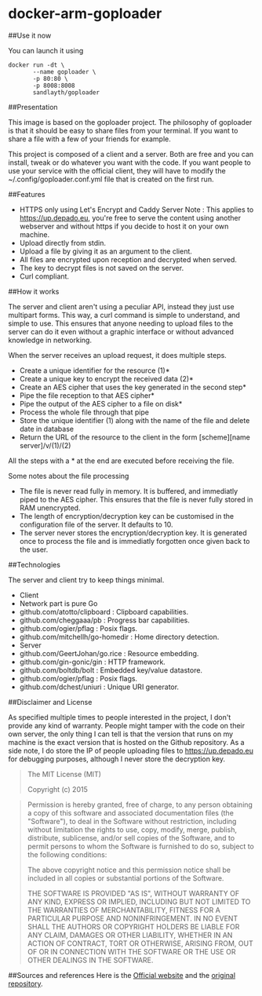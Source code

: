 docker-arm-goploader
====================

##Use it now

You can launch it using
```
docker run -dt \
	   --name goploader \
	   -p 80:80 \
	   -p 8008:8008 
	   sandlayth/goploader
```

##Presentation

This image is based on the goploader project. The philosophy of goploader is that it should be easy to share files from your terminal. If you want to share a file with a few of your friends for example.

This project is composed of a client and a server. Both are free and you can install, tweak or do whatever you want with the code. If you want people to use your service with the official client, they will have to modify the ~/.config/goploader.conf.yml file that is created on the first run.

 

##Features

* HTTPS only using Let's Encrypt and Caddy Server Note : This applies to https://up.depado.eu, you're free to serve the content using another webserver and without https if you decide to host it on your own machine.
* Upload directly from stdin.
* Upload a file by giving it as an argument to the client.
* All files are encrypted upon reception and decrypted when served.
* The key to decrypt files is not saved on the server.
* Curl compliant.

##How it works

The server and client aren't using a peculiar API, instead they just use multipart forms. This way, a curl command is simple to understand, and simple to use. This ensures that anyone needing to upload files to the server can do it even without a graphic interface or without advanced knowledge in networking.

When the server receives an upload request, it does multiple steps.

* Create a unique identifier for the resource (1)*
* Create a unique key to encrypt the received data (2)*
* Create an AES cipher that uses the key generated in the second step*
* Pipe the file reception to that AES cipher*
* Pipe the output of the AES cipher to a file on disk*
* Process the whole file through that pipe
* Store the unique identifier (1) along with the name of the file and delete date in database
* Return the URL of the resource to the client in the form [scheme][name server]/v/(1)/(2)

All the steps with a * at the end are executed before receiving the file.

Some notes about the file processing

* The file is never read fully in memory. It is buffered, and immediatly piped to the AES cipher. This ensures that the file is never fully stored in RAM unencrypted.
* The length of encryption/decryption key can be customised in the configuration file of the server. It defaults to 10.
* The server never stores the encryption/decryption key. It is generated once to process the file and is immediatly forgotten once given back to the user.

 

##Technologies

The server and client try to keep things minimal.

* Client
 * Network part is pure Go
 * github.com/atotto/clipboard : Clipboard capabilities.
 * github.com/cheggaaa/pb : Progress bar capabilities.
 * github.com/ogier/pflag : Posix flags.
 * github.com/mitchellh/go-homedir : Home directory detection.
* Server
 * github.com/GeertJohan/go.rice : Resource embedding.
 * github.com/gin-gonic/gin : HTTP framework.
 * github.com/boltdb/bolt : Embedded key/value datastore.
 * github.com/ogier/pflag : Posix flags.
 * github.com/dchest/uniuri : Unique URI generator.

 

##Disclaimer and License

As specified multiple times to people interested in the project, I don't provide any kind of warranty. People might tamper with the code on their own server, the only thing I can tell is that the version that runs on my machine is the exact version that is hosted on the Github repository. As a side note, I do store the IP of people uploading files to https://up.depado.eu for debugging purposes, although I never store the decryption key.

>The MIT License (MIT)
>
>Copyright (c) 2015

>Permission is hereby granted, free of charge, to any person obtaining a copy
>of this software and associated documentation files (the "Software"), to deal
>in the Software without restriction, including without limitation the rights
>to use, copy, modify, merge, publish, distribute, sublicense, and/or sell
>copies of the Software, and to permit persons to whom the Software is
>furnished to do so, subject to the following conditions:
>
>The above copyright notice and this permission notice shall be included in all
>copies or substantial portions of the Software.
>
>THE SOFTWARE IS PROVIDED "AS IS", WITHOUT WARRANTY OF ANY KIND, EXPRESS OR
>IMPLIED, INCLUDING BUT NOT LIMITED TO THE WARRANTIES OF MERCHANTABILITY,
>FITNESS FOR A PARTICULAR PURPOSE AND NONINFRINGEMENT. IN NO EVENT SHALL THE
>AUTHORS OR COPYRIGHT HOLDERS BE LIABLE FOR ANY CLAIM, DAMAGES OR OTHER
>LIABILITY, WHETHER IN AN ACTION OF CONTRACT, TORT OR OTHERWISE, ARISING FROM,
>OUT OF OR IN CONNECTION WITH THE SOFTWARE OR THE USE OR OTHER DEALINGS IN THE
>SOFTWARE.


##Sources and references
Here is the [Official website](https://up.depado.eu/) and the [original repository](https://github.com/Depado/goploader).
